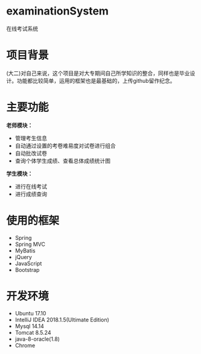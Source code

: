 # examinationSystem
在线考试系统

# 项目背景

(大二)对自己来说，这个项目是对大专期间自己所学知识的整合，同样也是毕业设计。功能都比较简单，运用的框架也是最基础的，上传github留作纪念。

# 主要功能

**老师模块：**
* 管理考生信息
* 自动通过设置的考卷难易度对试卷进行组合
* 自动批改试卷
* 查询个体学生成绩、查看总体成绩统计图

**学生模块：**
* 进行在线考试
* 进行成绩查询

# 使用的框架

* Spring
* Spring MVC
* MyBatis
* jQuery
* JavaScript
* Bootstrap

# 开发环境
* Ubuntu 17.10
* IntelliJ IDEA 2018.1.5(Ultimate Edition) 
* Mysql 14.14
* Tomcat 8.5.24
* java-8-oracle(1.8)
* Chrome
